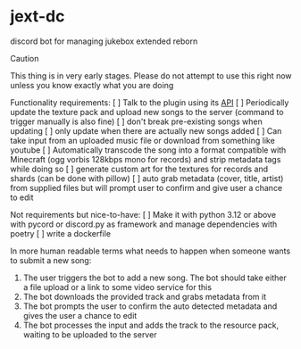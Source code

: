 # jext-dc

discord bot for managing jukebox extended reborn

> [!CAUTION]
> This thing is in very early stages. Please do not attempt to use this right now unless you know exactly what you are doing

Functionality requirements:
[ ] Talk to the plugin using its [API](https://spartacus04.github.io/jext-reborn/docs/rest-api/)
[ ] Periodically update the texture pack and upload new songs to the server (command to trigger manually is also fine)
[ ] don't break pre-existing songs when updating
[ ] only update when there are actually new songs added
[ ] Can take input from an uploaded music file or download from something like youtube
[ ] Automatically transcode the song into a format compatible with Minecraft (ogg vorbis 128kbps mono for records) and strip metadata tags while doing so
[ ] generate custom art for the textures for records and shards (can be done with pillow)
[ ] auto grab metadata (cover, title, artist) from supplied files but will prompt user to confirm and give user a chance to edit

Not requirements but nice-to-have:
[ ] Make it with python 3.12 or above with pycord or discord.py as framework and manage dependencies with poetry
[ ] write a dockerfile

In more human readable terms what needs to happen when someone wants to submit a new song:
1. The user triggers the bot to add a new song. The bot should take either a file upload or a link to some video service for this
2. The bot downloads the provided track and grabs metadata from it
3. The bot prompts the user to confirm the auto detected metadata and gives the user a chance to edit
4. The bot processes the input and adds the track to the resource pack, waiting to be uploaded to the server

